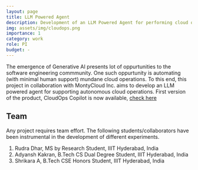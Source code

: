 ```yaml
---
layout: page
title: LLM Powered Agent
description: Development of an LLM Powered Agent for performing cloud operations
img: assets/img/cloudops.png
importance: 1
category: work
role: PI
budget: -
---
```


The emergence of Generative AI presents lot of oppurtunities to the software engineering commmunity. One such oppurtunity is automating (with minimal human support) mundane cloud operations. To this end, this project in collaboration with MontyCloud Inc. aims to develop an LLM powered agent for supporting autonomous cloud operations. First version of the product, CloudOps Copilot is now available, [check here](https://montycloud.com/cloudops-copilot)


## Team

Any project requires team effort. The following students/collaborators have been instrumental in the development of different experiments.

1. Rudra Dhar, MS by Research Student, IIIT Hyderabad, India
2. Adyansh Kakran, B.Tech CS Dual Degree Student, IIIT Hyderabad, India
3. Shrikara A, B.Tech CSE Honors Student, IIIT Hyderabad, India


<!--## Key Tools and Technologies used

Below I list some of the tools and technologies that I had used as a part of my responsibilities in the project.

1. Lucidchart and C4Model for architectural Diagrams
2. Python for implementing backend services (Webframework: Tornado)
3. Thingsboard platform for IoT devices integration and raw data visualization
4. Apache Kafka for streaming data from Thingsboard to other services in the platform
5. Google Cloud for deploying some backend prototype-->
